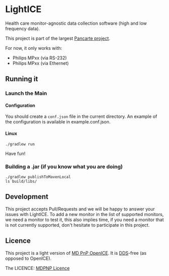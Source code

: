 # LightICE

Health care monitor-agnostic data collection software (high and low frequency data).

This project is part of the largest [Pancarte project](https://pancarte.eds.ovh).

For now, it only works with:

* Philips MPxx (via RS-232)
* Philips MPxx (via Ethernet)

## Running it

### Launch the Main 

#### Configuration

You should create a `conf.json` file in the current directory. An example of the configuration is available in example.conf.json.

#### Linux

```commandline
./gradlew run
```

Have fun!

### Building a .jar (if you know what you are doing)


```commandline
./gradlew publishToMavenLocal
ls build/libs/
```

## Development

This project accepts Pull/Requests and we will be happy to answer your issues with LightICE.
To add a new monitor in the list of supported monitors, we need a monitor to test it, this also implies time, if you need a monitor that is not currently supported, don't hesitate to participate in this project.  

## Licence

This project is a light version of [MD PnP OpenICE](https://github.com/mdpnp/mdpnp).
It is [DDS](https://en.wikipedia.org/wiki/Data_Distribution_Service)-free (as opposed to OpenICE).

The LICENCE: [MDPNP Licence](MDPNP_LICENCE)
